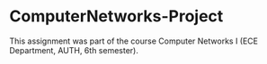 # ComputerNetworks-Project
This assignment was part of the course Computer Networks I (ECE Department, AUTH, 6th semester).
